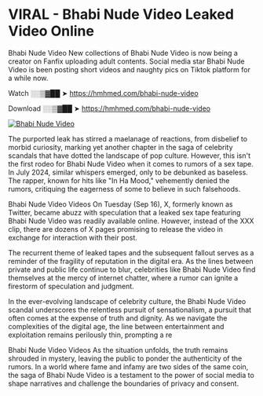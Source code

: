 # VIRAL - Bhabi Nude Video Leaked Video Online

Bhabi Nude Video New collections of Bhabi Nude Video is now being a creator on Fanfix uploading adult contents. Social media star Bhabi Nude Video is been posting short videos and naughty pics on Tiktok platform for a while now.

Watch ░░▒▓██ ➤ https://hmhmed.com/bhabi-nude-video

Download ░░▒▓██ ➤ https://hmhmed.com/bhabi-nude-video

[![Bhabi Nude Video](https://i.imgur.com/dJHk4Zq.gif)](https://hmhmed.com/bhabi-nude-video)

The purported leak has stirred a maelanage of reactions, from disbelief to morbid curiosity, marking yet another chapter in the saga of celebrity scandals that have dotted the landscape of pop culture. However, this isn't the first rodeo for Bhabi Nude Video when it comes to rumors of a sex tape. In July 2024, similar whispers emerged, only to be debunked as baseless. The rapper, known for hits like "In Ha Mood," vehemently denied the rumors, critiquing the eagerness of some to believe in such falsehoods.

Bhabi Nude Video Videos
On Tuesday (Sep 16), X, formerly known as Twitter, became abuzz with speculation that a leaked sex tape featuring Bhabi Nude Video was readily available online. However, instead of the XXX clip, there are dozens of X pages promising to release the video in exchange for interaction with their post.

The recurrent theme of leaked tapes and the subsequent fallout serves as a reminder of the fragility of reputation in the digital era. As the lines between private and public life continue to blur, celebrities like Bhabi Nude Video find themselves at the mercy of internet chatter, where a rumor can ignite a firestorm of speculation and judgment.

In the ever-evolving landscape of celebrity culture, the Bhabi Nude Video scandal underscores the relentless pursuit of sensationalism, a pursuit that often comes at the expense of truth and dignity. As we navigate the complexities of the digital age, the line between entertainment and exploitation remains perilously thin, prompting a re

Bhabi Nude Video Videos
As the situation unfolds, the truth remains shrouded in mystery, leaving the public to ponder the authenticity of the rumors. In a world where fame and infamy are two sides of the same coin, the saga of Bhabi Nude Video is a testament to the power of social media to shape narratives and challenge the boundaries of privacy and consent.